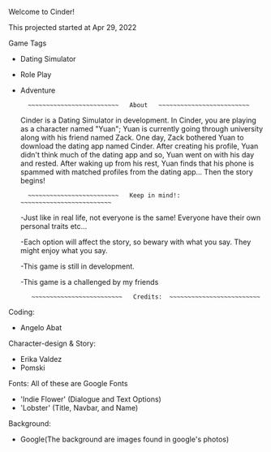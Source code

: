Welcome to Cinder!

This projected started at Apr 29, 2022

Game Tags
- Dating Simulator
- Role Play
- Adventure

        ~~~~~~~~~~~~~~~~~~~~~~~~~   About   ~~~~~~~~~~~~~~~~~~~~~~~~~   

    Cinder is a Dating Simulator in development. In Cinder, you are playing as a character named "Yuan"; Yuan is currently going through university along with his friend named Zack. One day, Zack bothered Yuan to download the dating app named Cinder. After creating his profile, Yuan didn't think much of the dating app and so, Yuan went on with his day and rested. After waking up from his rest, Yuan finds that his phone is spammed with matched profiles from the dating app... Then the story begins!





        ~~~~~~~~~~~~~~~~~~~~~~~~~   Keep in mind!:  ~~~~~~~~~~~~~~~~~~~~~~~~~   

    -Just like in real life, not everyone is the same! Everyone have their own personal traits etc...

    -Each option will affect the story, so bewary with what you say. They might enjoy what you say.

    -This game is still in development. 

    -This game is a challenged by my friends





         ~~~~~~~~~~~~~~~~~~~~~~~~~   Credits:  ~~~~~~~~~~~~~~~~~~~~~~~~~   

Coding:
 - Angelo Abat

Character-design & Story:
 - Erika Valdez
 - Pomski

Fonts:
All of these are Google Fonts
 - 'Indie Flower' (Dialogue and Text Options)
 - 'Lobster' (Title, Navbar, and Name)

Background:
 - Google(The background are images found in google's photos)
